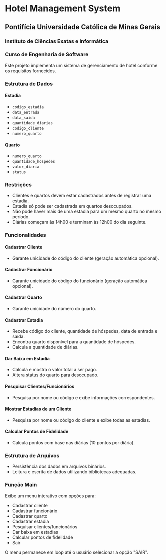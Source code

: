 # Hotel Management System

## Pontifícia Universidade Católica de Minas Gerais
### Instituto de Ciências Exatas e Informática
### Curso de Engenharia de Software

Este projeto implementa um sistema de gerenciamento de hotel conforme os requisitos fornecidos.

### Estrutura de Dados

#### Estadia
- `codigo_estadia`
- `data_entrada`
- `data_saida`
- `quantidade_diarias`
- `codigo_cliente`
- `numero_quarto`

#### Quarto
- `numero_quarto`
- `quantidade_hospedes`
- `valor_diaria`
- `status`

### Restrições
- Clientes e quartos devem estar cadastrados antes de registrar uma estadia.
- Estadia só pode ser cadastrada em quartos desocupados.
- Não pode haver mais de uma estadia para um mesmo quarto no mesmo período.
- Diárias começam às 14h00 e terminam às 12h00 do dia seguinte.

### Funcionalidades

#### Cadastrar Cliente
- Garante unicidade do código do cliente (geração automática opcional).

#### Cadastrar Funcionário
- Garante unicidade do código do funcionário (geração automática opcional).

#### Cadastrar Quarto
- Garante unicidade do número do quarto.

#### Cadastrar Estadia
- Recebe código do cliente, quantidade de hóspedes, data de entrada e saída.
- Encontra quarto disponível para a quantidade de hóspedes.
- Calcula a quantidade de diárias.

#### Dar Baixa em Estadia
- Calcula e mostra o valor total a ser pago.
- Altera status do quarto para desocupado.

#### Pesquisar Clientes/Funcionários
- Pesquisa por nome ou código e exibe informações correspondentes.

#### Mostrar Estadias de um Cliente
- Pesquisa por nome ou código do cliente e exibe todas as estadias.

#### Calcular Pontos de Fidelidade
- Calcula pontos com base nas diárias (10 pontos por diária).

### Estrutura de Arquivos
- Persistência dos dados em arquivos binários.
- Leitura e escrita de dados utilizando bibliotecas adequadas.

### Função Main
Exibe um menu interativo com opções para:
- Cadastrar cliente
- Cadastrar funcionário
- Cadastrar quarto
- Cadastrar estadia
- Pesquisar clientes/funcionários
- Dar baixa em estadias
- Calcular pontos de fidelidade
- Sair

O menu permanece em loop até o usuário selecionar a opção "SAIR".
